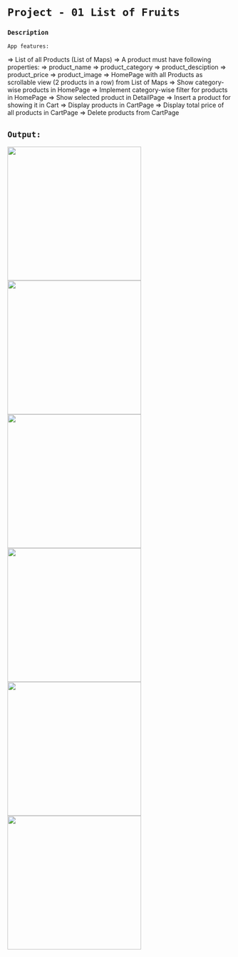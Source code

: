 # `Project - 01 List of Fruits`
### `Description`
    App features:
=> List of all Products (List of Maps)
=> A product must have following properties:
=> product_name
=> product_category
=> product_desciption
=> product_price
=> product_image
=> HomePage with all Products as scrollable view (2 products in a row) from List of Maps
=> Show category-wise products in HomePage
=> Implement category-wise filter for products in HomePage
=> Show selected product in DetailPage
=> Insert a product for showing it in Cart
=> Display products in CartPage
=> Display total price of all products in CartPage
=> Delete products from CartPage

## `Output:`

<img src="https://github.com/JayKalsariya/e_com_exam/assets/141019761/d82c27c1-a685-402d-88d1-7a2cfaf85e6a" width="300">
<img src="https://github.com/JayKalsariya/e_com_exam/assets/141019761/462fcfdf-c3e1-4622-96ff-5998d4faa7b5" width="300">
<img src="https://github.com/JayKalsariya/e_com_exam/assets/141019761/415ea4ec-0fab-487e-a914-29670f921c57" width="300">
<img src="https://github.com/JayKalsariya/e_com_exam/assets/141019761/228ac2f5-ed21-4b72-8fdc-a59072763998" width="300">
<img src="https://github.com/JayKalsariya/e_com_exam/assets/141019761/06ebcd6f-980e-4d61-9215-a5058aef5568" width="300">
<img src="https://github.com/JayKalsariya/e_com_exam/assets/141019761/bfd9cb5d-59a1-4e1d-bacb-3cef43effcc3" width="300">








